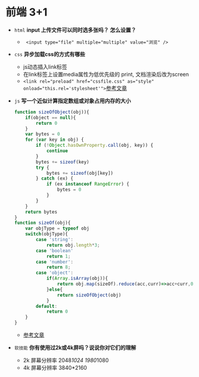 # 前端 3+1
- `html` **input 上传文件可以同时选多张吗？ 怎么设置？**
    - ` <input type="file" multiple="multiple" value="浏览" />`
- `css` **异步加载css的方式有哪些**
    - js动态插入link标签
    - 在link标签上设置media属性为低优先级的 print,
    文档渲染后改为screen
    - `<link rel="preload" href="cssfile.css" as="style" onload="this.rel='stylesheet'">`[参考文章](https://www.cnblogs.com/cjx-work/p/8133858.html)

- `js` **写一个近似计算指定数组或对象占用内存的大小**
    ```js
    function sizeOfObject(obj)){
        if(object == null){
            return 0
        }
        var bytes = 0
        for (var key in obj) {
            if (!Object.hasOwnProperty.call(obj, key)) {
                continue
            }
            bytes += sizeof(key)
            try {
                bytes += sizeof(obj[key])
            } catch (ex) {
                if (ex instanceof RangeError) {
                    bytes = 0
                }
            }
        }
        return bytes
    }
    function sizeOf(obj){
        var objType = typeof obj
        switch(objType){
            case 'string':
                return obj.length*3;
            case 'boolean'
                return 1;
            case 'number':
                return 8;
            case 'object':
                if(Array.isArray(obj)){
                    return obj.map(sizeOf).reduce(acc,curr)=>acc+curr,0)
                }else{
                    return sizeOfObject(obj)
                }
            default:
                return 0
        }
    }
    ```
    - [参考文章](https://www.cnblogs.com/sefaultment/p/11518625.html)
- `软技能` **你有使用过2k或4k屏吗？说说你对它们的理解**
    - 2k 屏幕分辨率 2048*1024 1980*1080
    - 4k 屏幕分辨率 3840*2160